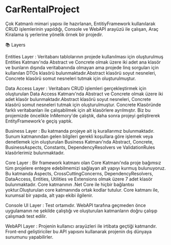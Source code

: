 # CarRentalProject
Çok Katmanlı mimari yapısı ile hazırlanan, EntitiyFramework kullanılarak CRUD işlemlerinin yapıldığı, Console ve WebAPI arayüzü ile çalışan, Araç Kiralama iş yerlerine yönelik örnek bir projedir.


📚 Layers


Entities Layer :
Veritabanı tablolarının projede kullanılması için oluşturulmuş Entities Katmanı'nda Abstract ve Concrete olmak üzere iki adet ana klasör ve bunların dışında veritabanında olmayan ama projede linq sorguları için kullanılan DTOs klasörü bulunmaktadır.Abstract klasörü soyut nesneleri, Concrete klasörü somut nesneleri tutmak için oluşturulmuştur.




Data Access Layer :
Veritabanı CRUD işlemleri gerçekleştirmek için oluşturulan Data Access Katmanı'nda Abstract ve Concrete olmak üzere iki adet klasör bulunmaktadır.Abstract klasörü soyut nesneleri, Concrete klasörü somut nesneleri tutmak için oluşturulmuştur. Concrete Klasöründe farklı veritabanları ile çalışabilmek için alt klasörlere ayrılmıştır. Biz bu projemizde öncelikle InMemory'de çalıştık, daha sonra projeyi geliştirerek EntityFramework'e geçiş yaptık.



Business Layer :
Bu katmanda projeye ait iş kurallarımız bulunmaktadır. Sunum katmanından gelen bilgileri gerekli koşullara göre işlemek veya denetlemek için oluşturulan Business Katmanı'nda Abstract, Concrete, BusinessAspects, Constants, DependencyResolvers ve ValidationRules klasörlerimiz bulunmaktadır.




Core Layer :
Bir framework katmanı olan Core Katmanı'nda proje bağımsız tüm projelere entegre edebilmemizi sağlayan alt yapıyı kurmuş bulunuyoruz. Bu katmanda Aspects, CrossCuttingConcerns, DependencyResolvers, DataAccess, Entities, Utilities ve Extensions olmak üzere 7 adet klasör bulunmaktadır. Core katmanının .Net Core ile hiçbir bağlantısı yoktur.Oluşturulan core katmanında ortak kodlar tutulur. Core katmanı ile, kurumsal bir yapıda, alt yapı ekibi ilgilenir.




Console UI Layer :
Test ortamıdır. WebAPI tarafına geçmeden önce uygulamanın ne şekilde çalıştığı ve oluşturulan katmanların doğru çalışıp çalışmadı test edilir.




WebAPI Layer :
Projenin kullanıcı arayüzleri ile irtibata geçtiği katmandır. Front-end geliştiriciler bu API yapısını kullanarak projenin dış dünyaya sunumunu yapabilirler.
